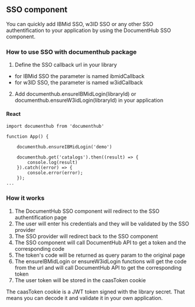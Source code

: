 ## SSO component

You can quickly add IBMid SSO, w3ID SSO or any other SSO authentification to your application by using the DocumentHub SSO component.


### How to use SSO with documenthub package

1. Define the SSO callback url in your library
  - for IBMid SSO the parameter is named ibmidCallback
  - for w3ID SSO, the parameter is named w3idCallback
2. Add documenthub.ensureIBMidLogin(libraryId) or documenthub.ensureW3idLogin(libraryId) in your application


#### React

```
import documenthub from 'documenthub'

function App() {
	
	documenthub.ensureIBMidLogin('demo')
	
	documenthub.get('catalogs').then((result) => {
		console.log(result)
	}).catch((error) => {
		console.error(error);
	});
...
```


### How it works

1. The DocumentHub SSO component will redirect to the SSO authentification page
2. The user will enter his credentials and they will be validated by the SSO provider
3. The SSO provider will redirect back to the SSO component
4. The SSO component will call DocumentHub API to get a token and the corresponding code 
5. The token's code will be returned as query param to the original page
6. The ensureIBMidLogin or ensureW3idLogin functions will get the code from the url and will call DocumentHub API to get the corresponding token
7. The user token will be stored in the caasToken cookie

The caasToken cookie is a JWT token signed with the library secret. That means you can decode it and validate it in your own application.
